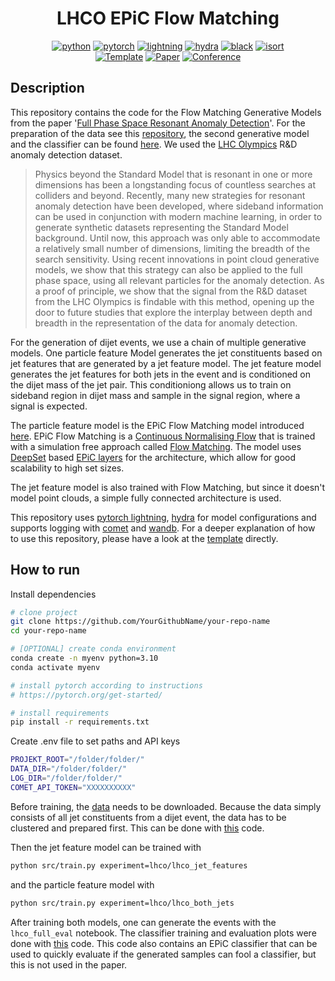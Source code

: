 <div align="center">

# LHCO EPiC Flow Matching

[![python](https://img.shields.io/badge/-Python_3.10-blue?logo=python&logoColor=white)](https://www.python.org/)
[![pytorch](https://img.shields.io/badge/PyTorch_2.0+-ee4c2c?logo=pytorch&logoColor=white)](https://pytorch.org/get-started/locally/)
[![lightning](https://img.shields.io/badge/-Lightning_2.0+-792ee5?logo=pytorchlightning&logoColor=white)](https://pytorchlightning.ai/)
[![hydra](https://img.shields.io/badge/Config-Hydra_1.3-89b8cd)](https://hydra.cc/)
[![black](https://img.shields.io/badge/Code%20Style-Black-black.svg?labelColor=gray)](https://black.readthedocs.io/en/stable/)
[![isort](https://img.shields.io/badge/%20imports-isort-%231674b1?style=flat&labelColor=ef8336)](https://pycqa.github.io/isort/) <br>
<a href="https://github.com/ashleve/lightning-hydra-template"><img alt="Template" src="https://img.shields.io/badge/-Lightning--Hydra--Template-017F2F?style=flat&logo=github&labelColor=gray"></a>
[![Paper](http://img.shields.io/badge/paper-arxiv.2310.06897-B31B1B.svg)](https://arxiv.org/abs/2310.06897)
[![Conference](http://img.shields.io/badge/AnyConference-year-4b44ce.svg)](https://papers.nips.cc/paper/2020)

</div>

## Description

This repository contains the code for the Flow Matching Generative Models from the paper '[Full Phase Space Resonant Anomaly Detection](https://arxiv.org/abs/2310.06897)'. For the preparation of the data see this [repository](https://github.com/ewencedr/FastJet-LHCO), the second generative model and the classifier can be found [here](https://github.com/ViniciusMikuni/LHCO_diffusion). 
We used the [LHC Olympics](https://lhco2020.github.io/homepage/) R&D anomaly detection dataset.

> Physics beyond the Standard Model that is resonant in one or more dimensions has been a
longstanding focus of countless searches at colliders and beyond. Recently, many new strategies
for resonant anomaly detection have been developed, where sideband information can be used in
conjunction with modern machine learning, in order to generate synthetic datasets representing the
Standard Model background. Until now, this approach was only able to accommodate a relatively
small number of dimensions, limiting the breadth of the search sensitivity. Using recent innovations
in point cloud generative models, we show that this strategy can also be applied to the full phase
space, using all relevant particles for the anomaly detection. As a proof of principle, we show that
the signal from the R&D dataset from the LHC Olympics is findable with this method, opening up
the door to future studies that explore the interplay between depth and breadth in the representation
of the data for anomaly detection.

For the generation of dijet events, we use a chain of multiple generative models. One particle feature Model generates the jet constituents based on jet features that are generated by a jet feature model. The jet feature model generates the jet features for both jets in the event and is conditioned on the dijet mass of the jet pair. This conditioniong allows us to train on sideband region in dijet mass and sample in the signal region, where a signal is expected. 

The particle feature model is the EPiC Flow Matching model introduced [here](https://arxiv.org/abs/2310.00049).
EPiC Flow Matching is a [Continuous Normalising Flow](https://arxiv.org/abs/1806.07366) that is trained with a simulation free approach called [Flow Matching](https://arxiv.org/abs/2210.02747). The model uses [DeepSet](https://arxiv.org/abs/1703.06114) based [EPiC layers](https://arxiv.org/abs/2301.08128) for the architecture, which allow for good scalability to high set sizes.

The jet feature model is also trained with Flow Matching, but since it doesn't model point clouds, a simple fully connected architecture is used.

This repository uses [pytorch lightning](https://www.pytorchlightning.ai/index.html), [hydra](https://hydra.cc/docs/intro/) for model configurations and supports logging with [comet](https://www.comet.com/site/) and [wandb](https://wandb.ai/site). For a deeper explanation of how to use this repository, please have a look at the [template](https://github.com/ashleve/lightning-hydra-template) directly.

## How to run

Install dependencies

```bash
# clone project
git clone https://github.com/YourGithubName/your-repo-name
cd your-repo-name

# [OPTIONAL] create conda environment
conda create -n myenv python=3.10
conda activate myenv

# install pytorch according to instructions
# https://pytorch.org/get-started/

# install requirements
pip install -r requirements.txt
```

Create .env file to set paths and API keys

```bash
PROJEKT_ROOT="/folder/folder/"
DATA_DIR="/folder/folder/"
LOG_DIR="/folder/folder/"
COMET_API_TOKEN="XXXXXXXXXX"
```

Before training, the [data](https://lhco2020.github.io/homepage/) needs to be downloaded. Because the data simply consists of all jet constituents from a dijet event, the data has to be clustered and prepared first. This can be done with [this](https://github.com/ewencedr/FastJet-LHCO) code.

Then the jet feature model can be trained with

```bash
python src/train.py experiment=lhco/lhco_jet_features
```


and the particle feature model with

```bash
python src/train.py experiment=lhco/lhco_both_jets
```
After training both models, one can generate the events with the `lhco_full_eval` notebook. The classifier training and evaluation plots were done with [this](https://github.com/ViniciusMikuni/LHCO_diffusion) code. This code also contains an EPiC classifier that can be used to quickly evaluate if the generated samples can fool a classifier, but this is not used in the paper.
